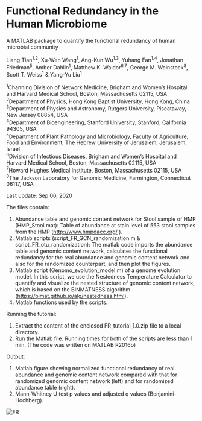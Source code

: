 # Functional Redundancy in the Human Microbiome

A MATLAB package to quantify the functional redundancy of human microbial community

Liang Tian<sup>1,2</sup>, Xu-Wen Wang<sup>1</sup>, Ang-Kun Wu<sup>1,3</sup>, Yuhang Fan<sup>1,4</sup>, Jonathan Friedman<sup>5</sup>, Amber Dahlin<sup>1</sup>, Matthew K. Waldor<sup>6,7</sup>,  George M. Weinstock<sup>8</sup>, Scott T. Weiss<sup>1</sup> & Yang-Yu Liu<sup>1</sup>

<sup>1</sup>Channing Division of Network Medicine, Brigham and Women’s Hospital and Harvard Medical School, Boston, Massachusetts 02115, USA  
<sup>2</sup>Department of Physics, Hong Kong Baptist University, Hong Kong, China  
<sup>3</sup>Department of Physics and Astronomy, Rutgers University, Piscataway, New Jersey 08854, USA  
<sup>4</sup>Department of Bioengineering, Stanford University, Stanford, California 94305, USA  
<sup>5</sup>Department of Plant Pathology and Microbiology, Faculty of Agriculture, Food and Environment, The Hebrew University of Jerusalem, Jerusalem, Israel  
<sup>6</sup>Division of Infectious Diseases, Brigham and Women’s Hospital and Harvard Medical School, Boston, Massachusetts 02115, USA  
<sup>7</sup>Howard Hughes Medical Institute, Boston, Massachusetts 02115, USA  
<sup>8</sup>The Jackson Laboratory for Genomic Medicine, Farmington, Connecticut 06117, USA 

Last update: Sep 06, 2020

The files contain: 
1) Abundance table and genomic content network for Stool sample of HMP (HMP_Stool.mat): Table of abundance at stain level of 553 stool samples from the HMP (http://www.hmpdacc.org/ ).
2) Matlab scripts (script_FR_GCN_randomization.m & script_FR_otu_randomization): The matlab code imports the abundance table and genomic content network, calculates the functional redundancy for the real abundance and genomic content network and also for the randomized counterpart, and then plot the figures.
4) Matlab script (Genomo_evolution_model.m) of a genome evolution model. In this script, we use the Nestedness Temperature Calculator to quantify and visualize the nested structure of genomic content network, which is based on the BINMATNESS algorithm (https://bimat.github.io/alg/nestedness.html).
3) Matlab functions used by the scripts.

Running the tutorial:
1) Extract the content of the enclosed FR_tutorial_1.0.zip file to a local directory.
2) Run the Matlab file. Running times for both of the scripts are less than 1 min. 
(The code was written on MATLAB R2016b)

Output:
1) Matlab figure showing normalized functional redundancy of real abundance and genomic content network compared with that for randomized genomic content network (left) and for randomized abundance table (right).
2) Mann-Whitney U test p values and adjusted q values (Benjamini-Hochberg).
 
![FR](https://github.com/liangtian85/FR/blob/master/FR_figure.png)
